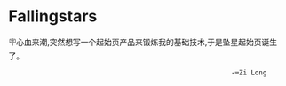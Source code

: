 # Fallingstars
 🪧心血来潮,突然想写一个起始页产品来锻炼我的基础技术,于是坠星起始页诞生了。
    
                                                             
                                                            -⌨️Zi Long
